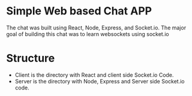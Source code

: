 # Simple Web based Chat APP

The chat was built using React, Node, Express, and Socket.io.
The major goal of building this chat was to learn websockets using socket.io

# Structure

-   Client is the directory with React and client side Socket.io Code.
-   Server is the directory with Node, Express and Server side Socket.io code.

